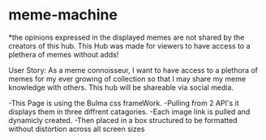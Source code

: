 # meme-machine
*the opinions expressed in the displayed memes are not shared by the creators of this hub. This Hub was made
      for viewers to have access to a plethera of memes without adds!

User Story:
As a meme connoisseur, I want to have access to a plethora of memes for my ever growing of collection
so that I may share my meme knowledge with others. This hub will be shareable via social media.

-This Page is using the Bulma css frameWork.
-Pulling from 2 API's it displays them in three diffrent catagories.
-Each image link is pulled and dynamicly created.
-Then placed in a box structured to be formatted without distortion across all screen sizes

